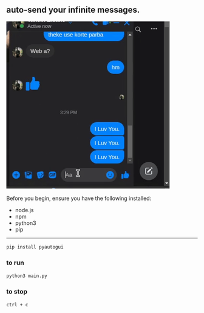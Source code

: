 ## auto-send your infinite messages.
![preview img](.github/preview.gif)

Before you begin, ensure you have the following installed:

- node.js
- npm
- python3
- pip

---

```python
pip install pyautogui
```
### to run
```python
python3 main.py
```
### to stop
```bash
ctrl + c
```